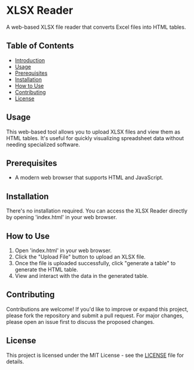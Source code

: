 # XLSX Reader

A web-based XLSX file reader that converts Excel files into HTML tables.

## Table of Contents
- [Introduction](#introduction)
- [Usage](#usage)
- [Prerequisites](#prerequisites)
- [Installation](#installation)
- [How to Use](#how-to-use)
- [Contributing](#contributing)
- [License](#license)

## Usage

This web-based tool allows you to upload XLSX files and view them as HTML tables. It's useful for quickly visualizing spreadsheet data without needing specialized software.

## Prerequisites

- A modern web browser that supports HTML and JavaScript.

## Installation

There's no installation required. You can access the XLSX Reader directly by opening 'index.html' in your web browser.

## How to Use

1. Open 'index.html' in your web browser.
2. Click the "Upload File" button to upload an XLSX file.
3. Once the file is uploaded successfully, click "generate a table" to generate the HTML table.
4. View and interact with the data in the generated table.

## Contributing

Contributions are welcome! If you'd like to improve or expand this project, please fork the repository and submit a pull request. For major changes, please open an issue first to discuss the proposed changes.

## License

This project is licensed under the MIT License - see the [LICENSE](LICENSE) file for details.
